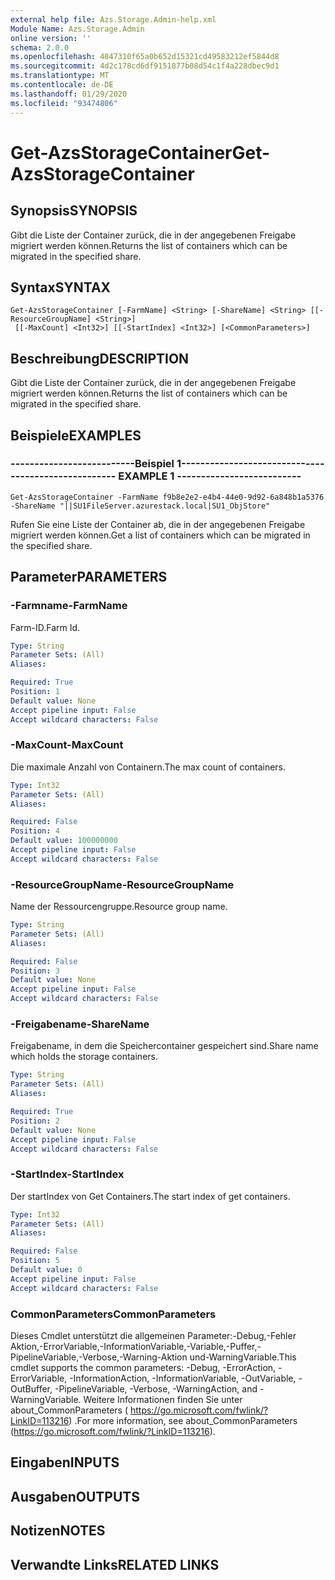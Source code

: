 ```yaml
---
external help file: Azs.Storage.Admin-help.xml
Module Name: Azs.Storage.Admin
online version: ''
schema: 2.0.0
ms.openlocfilehash: 4847310f65a0b652d15321cd49583212ef5844d8
ms.sourcegitcommit: 4d2c178cd6df9151877b08d54c1f4a228dbec9d1
ms.translationtype: MT
ms.contentlocale: de-DE
ms.lasthandoff: 01/29/2020
ms.locfileid: "93474806"
---
```

# <span data-ttu-id="f02f0-101">Get-AzsStorageContainer</span><span class="sxs-lookup"><span data-stu-id="f02f0-101">Get-AzsStorageContainer</span></span>

## <span data-ttu-id="f02f0-102">Synopsis</span><span class="sxs-lookup"><span data-stu-id="f02f0-102">SYNOPSIS</span></span>
<span data-ttu-id="f02f0-103">Gibt die Liste der Container zurück, die in der angegebenen Freigabe migriert werden können.</span><span class="sxs-lookup"><span data-stu-id="f02f0-103">Returns the list of containers which can be migrated in the specified share.</span></span>

## <span data-ttu-id="f02f0-104">Syntax</span><span class="sxs-lookup"><span data-stu-id="f02f0-104">SYNTAX</span></span>

```
Get-AzsStorageContainer [-FarmName] <String> [-ShareName] <String> [[-ResourceGroupName] <String>]
 [[-MaxCount] <Int32>] [[-StartIndex] <Int32>] [<CommonParameters>]
```

## <span data-ttu-id="f02f0-105">Beschreibung</span><span class="sxs-lookup"><span data-stu-id="f02f0-105">DESCRIPTION</span></span>
<span data-ttu-id="f02f0-106">Gibt die Liste der Container zurück, die in der angegebenen Freigabe migriert werden können.</span><span class="sxs-lookup"><span data-stu-id="f02f0-106">Returns the list of containers which can be migrated in the specified share.</span></span>

## <span data-ttu-id="f02f0-107">Beispiele</span><span class="sxs-lookup"><span data-stu-id="f02f0-107">EXAMPLES</span></span>

### <span data-ttu-id="f02f0-108">--------------------------Beispiel 1--------------------------</span><span class="sxs-lookup"><span data-stu-id="f02f0-108">-------------------------- EXAMPLE 1 --------------------------</span></span>
```
Get-AzsStorageContainer -FarmName f9b8e2e2-e4b4-44e0-9d92-6a848b1a5376 -ShareName "||SU1FileServer.azurestack.local|SU1_ObjStore"
```

<span data-ttu-id="f02f0-109">Rufen Sie eine Liste der Container ab, die in der angegebenen Freigabe migriert werden können.</span><span class="sxs-lookup"><span data-stu-id="f02f0-109">Get a list of containers which can be migrated in the specified share.</span></span>

## <span data-ttu-id="f02f0-110">Parameter</span><span class="sxs-lookup"><span data-stu-id="f02f0-110">PARAMETERS</span></span>

### <span data-ttu-id="f02f0-111">-Farmname</span><span class="sxs-lookup"><span data-stu-id="f02f0-111">-FarmName</span></span>
<span data-ttu-id="f02f0-112">Farm-ID.</span><span class="sxs-lookup"><span data-stu-id="f02f0-112">Farm Id.</span></span>

```yaml
Type: String
Parameter Sets: (All)
Aliases: 

Required: True
Position: 1
Default value: None
Accept pipeline input: False
Accept wildcard characters: False
```

### <span data-ttu-id="f02f0-113">-MaxCount</span><span class="sxs-lookup"><span data-stu-id="f02f0-113">-MaxCount</span></span>
<span data-ttu-id="f02f0-114">Die maximale Anzahl von Containern.</span><span class="sxs-lookup"><span data-stu-id="f02f0-114">The max count of containers.</span></span>

```yaml
Type: Int32
Parameter Sets: (All)
Aliases: 

Required: False
Position: 4
Default value: 100000000
Accept pipeline input: False
Accept wildcard characters: False
```

### <span data-ttu-id="f02f0-115">-ResourceGroupName</span><span class="sxs-lookup"><span data-stu-id="f02f0-115">-ResourceGroupName</span></span>
<span data-ttu-id="f02f0-116">Name der Ressourcengruppe.</span><span class="sxs-lookup"><span data-stu-id="f02f0-116">Resource group name.</span></span>

```yaml
Type: String
Parameter Sets: (All)
Aliases: 

Required: False
Position: 3
Default value: None
Accept pipeline input: False
Accept wildcard characters: False
```

### <span data-ttu-id="f02f0-117">-Freigabename</span><span class="sxs-lookup"><span data-stu-id="f02f0-117">-ShareName</span></span>
<span data-ttu-id="f02f0-118">Freigabename, in dem die Speichercontainer gespeichert sind.</span><span class="sxs-lookup"><span data-stu-id="f02f0-118">Share name which holds the storage containers.</span></span>

```yaml
Type: String
Parameter Sets: (All)
Aliases: 

Required: True
Position: 2
Default value: None
Accept pipeline input: False
Accept wildcard characters: False
```

### <span data-ttu-id="f02f0-119">-StartIndex</span><span class="sxs-lookup"><span data-stu-id="f02f0-119">-StartIndex</span></span>
<span data-ttu-id="f02f0-120">Der startIndex von Get Containers.</span><span class="sxs-lookup"><span data-stu-id="f02f0-120">The start index of get containers.</span></span>

```yaml
Type: Int32
Parameter Sets: (All)
Aliases: 

Required: False
Position: 5
Default value: 0
Accept pipeline input: False
Accept wildcard characters: False
```

### <span data-ttu-id="f02f0-121">CommonParameters</span><span class="sxs-lookup"><span data-stu-id="f02f0-121">CommonParameters</span></span>
<span data-ttu-id="f02f0-122">Dieses Cmdlet unterstützt die allgemeinen Parameter:-Debug,-Fehler Aktion,-ErrorVariable,-InformationVariable,-Variable,-Puffer,-PipelineVariable,-Verbose,-Warning-Aktion und-WarningVariable.</span><span class="sxs-lookup"><span data-stu-id="f02f0-122">This cmdlet supports the common parameters: -Debug, -ErrorAction, -ErrorVariable, -InformationAction, -InformationVariable, -OutVariable, -OutBuffer, -PipelineVariable, -Verbose, -WarningAction, and -WarningVariable.</span></span> <span data-ttu-id="f02f0-123">Weitere Informationen finden Sie unter about_CommonParameters ( https://go.microsoft.com/fwlink/?LinkID=113216) .</span><span class="sxs-lookup"><span data-stu-id="f02f0-123">For more information, see about_CommonParameters (https://go.microsoft.com/fwlink/?LinkID=113216).</span></span>

## <span data-ttu-id="f02f0-124">Eingaben</span><span class="sxs-lookup"><span data-stu-id="f02f0-124">INPUTS</span></span>

## <span data-ttu-id="f02f0-125">Ausgaben</span><span class="sxs-lookup"><span data-stu-id="f02f0-125">OUTPUTS</span></span>

## <span data-ttu-id="f02f0-126">Notizen</span><span class="sxs-lookup"><span data-stu-id="f02f0-126">NOTES</span></span>

## <span data-ttu-id="f02f0-127">Verwandte Links</span><span class="sxs-lookup"><span data-stu-id="f02f0-127">RELATED LINKS</span></span>

